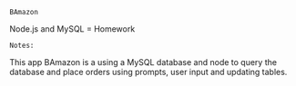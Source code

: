     BAmazon

Node.js and MySQL = Homework

    Notes:
This app BAmazon is a using a MySQL database and node to query the database and place orders using prompts, user input and updating tables.
